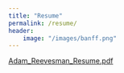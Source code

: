 ```yaml
---
title: "Resume"
permalink: /resume/
header:
    image: "/images/banff.png"
---
```


[Adam_Reevesman_Resume.pdf](https://drive.google.com/open?id=137DS03Vnfcx88JGU6RR3gHOWR6j3rQls)

